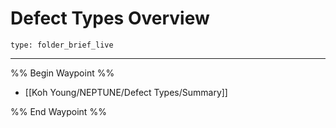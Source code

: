# Defect Types Overview
 
```ccard
type: folder_brief_live
```
 
---
%% Begin Waypoint %%
- [[Koh Young/NEPTUNE/Defect Types/Summary]]

%% End Waypoint %%